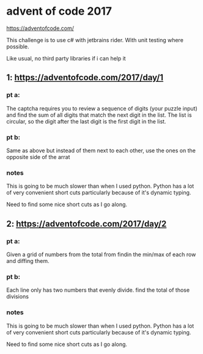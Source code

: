 # advent of code 2017

https://adventofcode.com/

This challenge is to use c# with jetbrains rider. With unit testing where possible.

Like usual, no third party libraries if i can help it

## 1: https://adventofcode.com/2017/day/1

### pt a:

The captcha requires you to review a sequence of digits (your puzzle input) and find the sum of all digits that match the next digit in the list. The list is circular, so the digit after the last digit is the first digit in the list.

### pt b:

Same as above but instead of them next to each other, use the ones on the opposite side of the arrat

### notes
This is going to be much slower than when I used python. Python has a lot of very convenient short cuts particularly because of it's dynamic typing. 

Need to find some nice short cuts as I go along. 


## 2: https://adventofcode.com/2017/day/2

### pt a:

Given a grid of numbers from the total from findin the min/max of each row and diffing them.

### pt b:

Each line only has two numbers that evenly divide. find the total of those divisions

### notes
This is going to be much slower than when I used python. Python has a lot of very convenient short cuts particularly because of it's dynamic typing. 

Need to find some nice short cuts as I go along. 